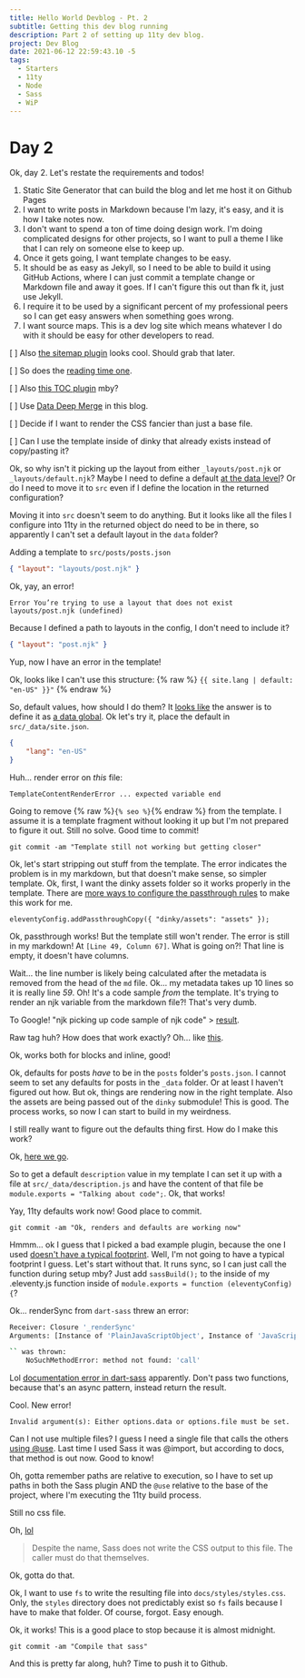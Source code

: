 ```yaml
---
title: Hello World Devblog - Pt. 2
subtitle: Getting this dev blog running
description: Part 2 of setting up 11ty dev blog.
project: Dev Blog
date: 2021-06-12 22:59:43.10 -5
tags:
  - Starters
  - 11ty
  - Node
  - Sass
  - WiP
---
```


# Day 2

Ok, day 2. Let's restate the requirements and todos!


1. Static Site Generator that can build the blog and let me host it on Github Pages
2. I want to write posts in Markdown because I'm lazy, it's easy, and it is how I take notes now.
3. I don't want to spend a ton of time doing design work. I'm doing complicated designs for other projects, so I want to pull a theme I like that I can rely on someone else to keep up.
4. Once it gets going, I want template changes to be easy.
5. It should be as easy as Jekyll, so I need to be able to build it using GitHub Actions, where I can just commit a template change or Markdown file and away it goes. If I can't figure this out than fk it, just use Jekyll.
6. I require it to be used by a significant percent of my professional peers so I can get easy answers when something goes wrong.
7. I want source maps. This is a dev log site which means whatever I do with it should be easy for other developers to read.

[ ] Also [the sitemap plugin](https://www.npmjs.com/package/@quasibit/eleventy-plugin-sitemap) looks cool. Should grab that later.

[ ] So does the [reading time one](https://www.npmjs.com/package/eleventy-plugin-reading-time).

[ ] Also [this TOC plugin](https://github.com/jdsteinbach/eleventy-plugin-toc/blob/master/src/BuildTOC.js) mby?

[ ] Use [Data Deep Merge](https://www.11ty.dev/docs/data-deep-merge/) in this blog.

[ ] Decide if I want to render the CSS fancier than just a base file.

[ ] Can I use the template inside of dinky that already exists instead of copy/pasting it?

Ok, so why isn't it picking up the layout from either `_layouts/post.njk` or `_layouts/default.njk`? Maybe I need to define a default [at the data level](https://www.11ty.dev/docs/data-template-dir/)? Or do I need to move it to `src` even if I define the location in the returned configuration?

Moving it into `src` doesn't seem to do anything. But it looks like all the files I configure into 11ty in the returned object do need to be in there, so apparently I can't set a default layout in the `data` folder?

Adding a template to `src/posts/posts.json`

```json
{ "layout": "layouts/post.njk" }
```

Ok, yay, an error!

`Error You’re trying to use a layout that does not exist layouts/post.njk (undefined)`

Because I defined a path to layouts in the config, I don't need to include it?

```json
{ "layout": "post.njk" }
```

Yup, now I have an error in the template!

Ok, looks like I can't use this structure:
{% raw %}
`{{ site.lang | default: "en-US" }}"`
{% endraw %}

So, default values, how should I do them? It [looks like](https://www.11ty.dev/docs/data-cascade/) the answer is to define it as [a data global](https://www.11ty.dev/docs/data-global/). Ok let's try it, place the default in `src/_data/site.json`.

```json
{
	"lang": "en-US"
}
```

Huh... render error on *this* file:

`TemplateContentRenderError ... expected variable end`

Going to remove {% raw %}`{% seo %}`{% endraw %} from the template. I assume it is a template fragment without looking it up but I'm not prepared to figure it out. Still no solve. Good time to commit!

`git commit -am "Template still not working but getting closer"`

Ok, let's start stripping out stuff from the template. The error indicates the problem is in my markdown, but that doesn't make sense, so simpler template. Ok, first, I want the dinky assets folder so it works properly in the template. There are [more ways to configure the passthrough rules](https://www.11ty.dev/docs/copy/#change-the-output-directory) to make this work for me.

`eleventyConfig.addPassthroughCopy({ "dinky/assets": "assets" });`

Ok, passthrough works! But the template still won't render. The error is still in my markdown! At `[Line 49, Column 67]`. What is going on?! That line is empty, it doesn't have columns.

Wait... the line number is likely being calculated after the metadata is removed from the head of the `md` file. Ok... my metadata takes up 10 lines so it is really line *59*. Oh! It's a code sample *from* the template. It's trying to render an njk variable from the markdown file?! That's very dumb.

To Google! "njk picking up code sample of njk code" > [result](https://github.com/11ty/eleventy/issues/791).

Raw tag huh? How does that work exactly? Oh... like [this](https://github.com/11ty/11ty-website/blob/master/src/docs/languages/nunjucks.md).

Ok, works both for blocks and inline, good!

Ok, defaults for posts *have* to be in the `posts` folder's `posts.json`. I cannot seem to set any defaults for posts in the `_data` folder. Or at least I haven't figured out how. But ok, things are rendering now in the right template. Also the assets are being passed out of the `dinky` submodule! This is good. The process works, so now I can start to build in my weirdness.

I still really want to figure out the defaults thing first. How do I make this work?

Ok, [here we go](https://github.com/11ty/eleventy/issues/380#issuecomment-568033456).

So to get a default `description` value in my template I can set it up with a file at `src/_data/description.js` and have the content of that file be `module.exports = "Talking about code";`. Ok, that works!

Yay, 11ty defaults work now! Good place to commit.

`git commit -am "Ok, renders and defaults are working now"`

Hmmm... ok I guess that I picked a bad example plugin, because the one I used [doesn't have a typical footprint](https://www.npmjs.com/package/eleventy-plugin-meta-generator#usage). Well, I'm not going to have a typical footprint I guess. Let's start without that. It runs sync, so I can just call the function during setup mby? Just add `sassBuild();` to the inside of my .eleventy.js function inside of `module.exports = function (eleventyConfig) {`?

Ok... renderSync from `dart-sass` threw an error:

```bash
Receiver: Closure '_renderSync'
Arguments: [Instance of 'PlainJavaScriptObject', Instance of 'JavaScriptFunction']

`` was thrown:
    NoSuchMethodError: method not found: 'call'
```

Lol [documentation error in dart-sass](https://github.com/sass/dart-sass/issues/23#issuecomment-259011350) apparently. Don't pass two functions, because that's an async pattern, instead return the result.

Cool. New error!

`Invalid argument(s): Either options.data or options.file must be set.`

Can I not use multiple files? I guess I need a single file that calls the others [using @use](https://sass-lang.com/documentation/at-rules/use). Last time I used Sass it was @import, but according to docs, that method is out now. Good to know!

Oh, gotta remember paths are relative to execution, so I have to set up paths in both the Sass plugin AND the `@use` relative to the base of the project, where I'm executing the 11ty build process.

Still no css file.

Oh, [lol](https://sass-lang.com/documentation/js-api#outfile)

> Despite the name, Sass does not write the CSS output to this file. The caller must do that themselves.

Ok, gotta do that.

Ok, I want to use `fs` to write the resulting file into `docs/styles/styles.css`. Only, the `styles` directory does not predictably exist so `fs` fails because I have to make that folder. Of course, forgot. Easy enough.

Ok, it works! This is a good place to stop because it is almost midnight.

`git commit -am "Compile that sass"`

And this is pretty far along, huh? Time to push it to Github.
